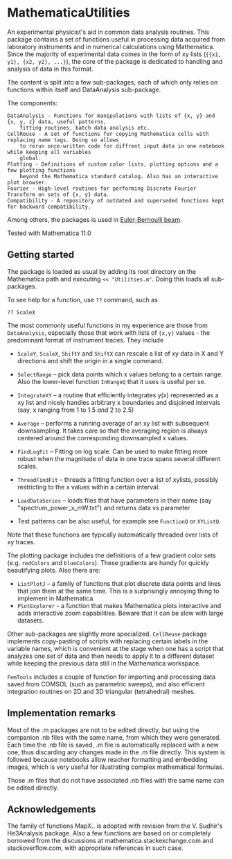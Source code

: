 # MathematicaUtilities

An experimental physicist's aid in common data analysis routines.
This package contains a set of functions useful in processing data acquired from laboratory instruments and in numerical calculations using Mathematica. Since the majority of experimental data comes in the form of xy lists (`{{x1, y1}, {x2, y2}, ...}`), the core of the package is dedicated to handling and analysis of data in this format. 

The content is split into a few sub-packages, each of which only relies on functions within itself and DataAnalysis sub-package. 

The components:
	
	DataAnalysis - Functions for manipulations with lists of {x, y} and {x, y, z} data, useful patterns, 
		fitting routines, batch data analysis etc.
	CellReuse - A set of functions for copying Mathematica cells with replacing name tags. Doing so allows 
		to rerun once-written code for diffrent input data in one notebook while keeping all variables 
		global.
	Plotting - Definitions of custom color lists, plotting options and a few plotting functions 
		beyond the Mathematica standard catalog. Also has an interactive plot browser. 
	Fourier - High-level routines for performing Discrete Fourier Transform on sets of {x, y} data. 
	Compatibility - A repository of outdated and superseded functions kept for backward compatibility.

Among others, the packages is used in [Euler-Bernoulli beam](https://zenodo.org/record/1296925#.YVon7ZqxVPY).

Tested with Mathematica 11.0

## Getting started

The package is loaded as usual by adding its root directory on the Mathematica path and executing `<< "Utilities.m"`. Doing this loads all sub-packages.

To see help for a function, use `??` command, such as
```
?? ScaleX
```

The most commonly useful functions in my experience are those from `DataAnalysis`, especially those that work with lists of `{x,y}` values - the predominant format of instrument traces. They include

- `ScaleY`, `ScaleX`, `ShiftY` and `ShiftX` can rescale a list of xy data in X and Y directions and shift the origin in a single command. 
 
- `SelectRange` – pick data points which x values belong to a certain range. Also the lower-level function `InRangeQ` that it uses is useful per se.
- `IntegrateXY` – a routine that efficiently integrates y(x) represented as a xy list and nicely handles arbitrary x boundaries and disjoined intervals (say, x ranging from 1 to 1.5 *and*  2 to 2.5)
- `Average` – performs a running average of an xy list with subsequent downsampling. It takes care so that the averaging region is always centered around the corresponding downsampled x values.

- `FindLogFit` – Fitting on log scale. Can be used to make fitting more robust when the magnitude of data in one trace spans several different scales.
- `ThreadFindFit` – threads a fitting function over a list of xylists, possibly restricting to the x values within a certain interval.
- `LoadDataSeries` – loads files that have parameters in their name (say "spectrum_power_x_mW.txt") and returns data vs parameter
- Test patterns can be also useful, for example see `FunctionQ` or `XYListQ`.

Note that these functions are typically automatically threaded over lists of xy traces.
 
The plotting package includes the definitions of a few gradient color sets (e.g. `redColors` and `blueColors`). These gradients are handy for quickly beautifying plots. Also there are:
- `ListPlotJ` – a family of functions that plot discrete data points and lines that join them at the same time. This is a surprisingly annoying thing to implement in Mathematica. 
- `PlotExplorer`  - a function that makes Mathematica plots interactive and adds interactive zoom capabilities. Beware that it can be slow with large datasets. 
 
Other sub-packages are slightly more specialized. `CellReuse` package implements copy-pasting of scripts with replacing certain labels in the variable names, which is convenient at the stage when one has a script that analyzes one set of data and then needs to apply it to a different dataset while keeping the previous data still in the Mathematica workspace.   
 
`FemTools` includes a couple of function for importing and processing data saved from COMSOL (such as parametric sweeps), and also efficient integration routines on 2D and 3D triangular (tetrahedral) meshes.
 

## Implementation remarks

Most of the .m packages are not to be edited directly, but using the companion .nb files with
the same name, from which they were generated. Each time the .nb file is saved, .m file is automatically replaced with a 
new one, thus discarding any changes made in the .m file directly. This system is followed because notebooks allow 
reacher formatting and embedding images, which is very useful for illustrating complex mathematical formulas.

Those .m files that do not have associated .nb files with the same name can be edited directly. 


## Acknowledgements

The family of functions MapX.. is adopted with revision from the V. Sudhir's He3Analysis package.
Also a few functions are based on or completely borrowed from the discussions at mathematica.stackexchange.com and
stackoverflow.com, with appropriate references in such case. 
